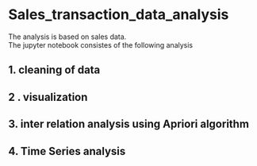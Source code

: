 # Sales_transaction_data_analysis  
The analysis is based on sales data.  
The jupyter notebook consistes of the following analysis  
## 1. cleaning of data  
## 2 . visualization  
## 3. inter relation analysis using Apriori algorithm
## 4. Time Series analysis
